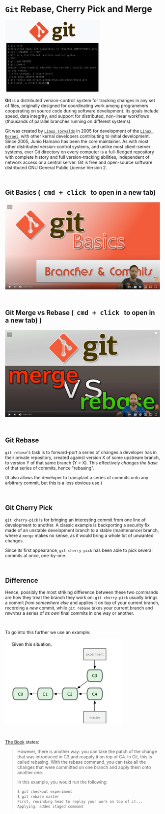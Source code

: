 # **`Git` Rebase, Cherry Pick and Merge**

![alt text](./assets/git.png)

**Git** is a distributed version-controll system for tracking changes in any set of files, originally designed for coordinating work among programmers cooperating on source code during software development. Its goals include speed, data integrity, and support for distributed, non-linear workflows (thousands of parallel branches running on different systems).

Git was created by [`Linus Torvalds`](https://en.wikipedia.org/wiki/Linus_Torvalds) in 2005 for development of the [`Linux Kernel`](https://en.wikipedia.org/wiki/Linux_kernel), with other kernal developers contributing to initial development. Since 2005, Junio Hamano has been the core maintainer. As with most other distributed version-control systems, and unlike most client-server systems, ever Git directory on every computer is a full-fledged repository with complete history and full version-tracking abilities, independent of network access or a central server. Git is free and open-source software distributed GNU General Public License Version 2.

&nbsp;

## **Git Basics (&nbsp; <kbd>cmd + click</kbd> &nbsp; to open in a new tab)** 

[![alt txt](./assets/basics.jpg "Git Basics")](https://www.youtube.com/watch?v=_OZVJpLHUaI&feature=youtu.be) 

&nbsp;

## **Git Merge vs Rebase (&nbsp; <kbd>cmd + click</kbd> &nbsp; to open in a new tab)** )

[![alt text](./assets/merge_rebase.png "Merge vs Rebase")](https://youtu.be/CRlGDDprdOQ)

&nbsp;

## **Git Rebase**

`git rebase`'s task is to forward-port a series of changes a developer has in their private repository, created against version X of some upstream branch, to version Y of that same branch (Y > X). This effectively *changes the base* of that series of commits, hence "rebasing".

(It also allows the developer to transplant a series of commits onto any arbitrary commit, but this is a less obvious use.)

&nbsp;

## **Git Cherry Pick**

`git cherry-pick` is for bringing an interesting commit from one line of development to another. A classic example is backporting a security fix made of an unstable development branch to a stable (maintenance) branch, where a `merge` makes no sense, as it would bring a whole lot of unwanted changes.

Since its first appearance, `git cherry-pick` has been able to pick several commits at once, one-by-one.

&nbsp;

## **Difference**

Hence, possibly the most striking difference between these two commands are how they treat the branch they work on: `git cherry-pick` usually brings a commit *from somewhere else* and applies it on top of your current branch, recording a *new* commit, while `git rebase` takes your current branch and *rewrites* a series of *its own* final commits in one way or another. 

&nbsp;

To go into this further we use an example:

![alt text](./assets/example_1.png "Rebase Example")

&nbsp;

[The Book](https://git-scm.com/book/en/v2) states:

> <p>However, there is another way: you can take the patch of the change that was introduced in C3 and reapply it on top of C4. In Git, this is called rebasing. With the rebase command, you can take all the changes that were committed on one branch and apply them onto another one.</p>
>
> <p>In this example, you would run the following:</p>
>
>     $ git checkout experiment
>     $ git rebase master
>     First, rewinding head to replay your work on top of it...
>     Applying: added staged command